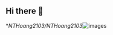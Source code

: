 ## Hi there 👋


**NTHoang2103/NTHoang2103*![images](https://github.com/user-attachments/assets/66ff926b-a853-4db9-89b1-51b4f1817669)
<!--
* is a ✨ _special_ ✨ repository because its `README.md` (this file) appears on your GitHub profile.

Here are some ideas to get you started:

- 🔭 I’m currently working on ...
- 🌱 I’m currently learning ...
- 👯 I’m looking to collaborate on ...
- 🤔 I’m looking for help with ...
- 💬 Ask me about ...![images](https://github.com/user-attachments/assets/bbcc3a16-0d13-415f-92fe-741077040691)

- 📫 How to reach me: ...
- 😄 Pronouns: ...
- ⚡ Fun fact: ...
-->
